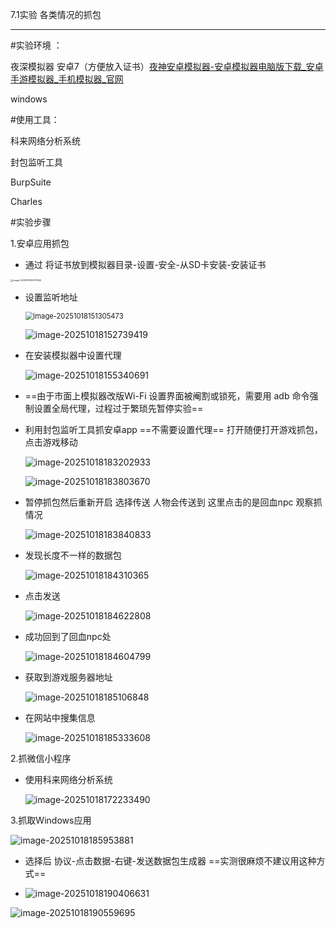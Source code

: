 7.1实验 各类情况的抓包

---

#实验环境 ：

夜深模拟器 安卓7（方便放入证书）[夜神安卓模拟器-安卓模拟器电脑版下载_安卓手游模拟器_手机模拟器_官网](https://www.yeshen.com/)

windows

#使用工具：

科来网络分析系统

封包监听工具

BurpSuite

Charles

#实验步骤

1.安卓应用抓包

- 通过 将证书放到模拟器目录-设置-安全-从SD卡安装-安装证书

<img src="C:\Users\Yennefer\AppData\Roaming\Typora\typora-user-images\image-20251018150751946.png" alt="image-20251018150751946" style="zoom: 25%;" />

- 设置监听地址

  <img src="images/image-20251018151305473.png" alt="image-20251018151305473" style="zoom: 80%;" />

  ![image-20251018152739419](images/image-20251018152739419.png)

- 在安装模拟器中设置代理

  ![image-20251018155340691](images/image-20251018155340691.png)

- ==由于市面上模拟器改版Wi-Fi 设置界面被阉割或锁死，需要用 adb 命令强制设置全局代理，过程过于繁琐先暂停实验==

- 利用封包监听工具抓安卓app ==不需要设置代理==  打开随便打开游戏抓包，点击游戏移动

  ![image-20251018183202933](images/image-20251018183202933.png)

  ![image-20251018183803670](images/image-20251018183803670.png)

- 暂停抓包然后重新开启 选择传送 人物会传送到 这里点击的是回血npc   观察抓情况

  ![image-20251018183840833](images/image-20251018183840833.png)

- 发现长度不一样的数据包

  ![image-20251018184310365](images/image-20251018184310365.png)

- 点击发送

  ![image-20251018184622808](images/image-20251018184622808.png)

- 成功回到了回血npc处

  ![image-20251018184604799](images/image-20251018184604799.png)

- 获取到游戏服务器地址

  ![image-20251018185106848](images/image-20251018185106848.png)

- 在网站中搜集信息

  ![image-20251018185333608](images/image-20251018185333608.png)

  

2.抓微信小程序

- 使用科来网络分析系统

  ![image-20251018172233490](images/image-20251018172233490.png)



3.抓取Windows应用

![image-20251018185953881](images/image-20251018185953881.png)

- 选择后 协议-点击数据-右键-发送数据包生成器  ==实测很麻烦不建议用这种方式==

- ![image-20251018190406631](images/image-20251018190406631.png)

![image-20251018190559695](images/image-20251018190559695.png)

















